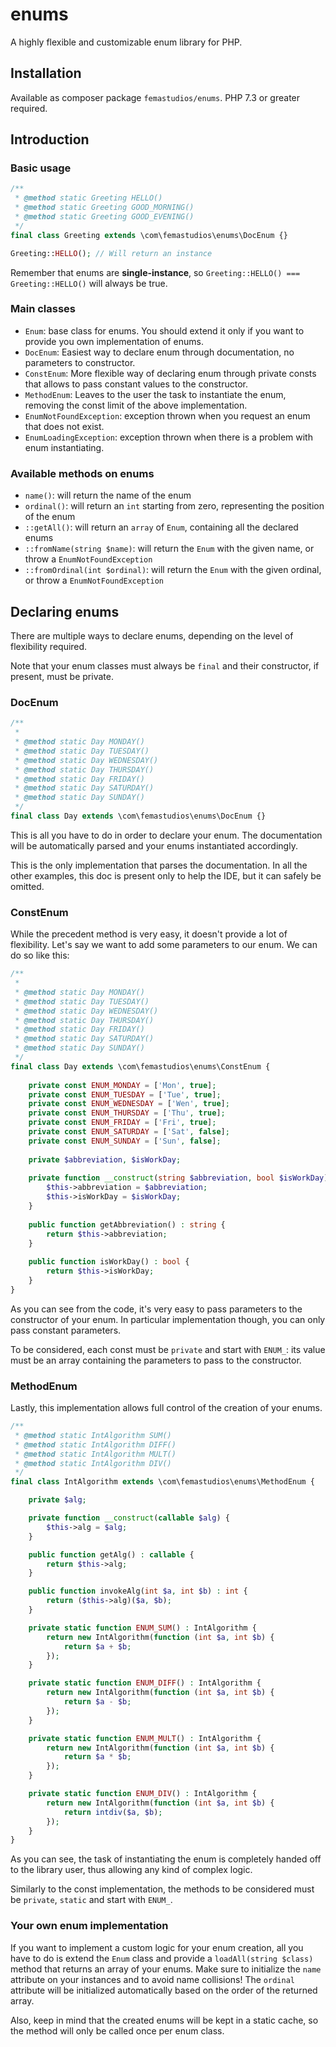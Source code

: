 # enums
A highly flexible and customizable enum library for PHP.

## Installation
Available as composer package `femastudios/enums`. PHP 7.3 or greater required.

## Introduction

### Basic usage
```php
/**
 * @method static Greeting HELLO()
 * @method static Greeting GOOD_MORNING()
 * @method static Greeting GOOD_EVENING()
 */
final class Greeting extends \com\femastudios\enums\DocEnum {}

Greeting::HELLO(); // Will return an instance
```

Remember that enums are **single-instance**, so `Greeting::HELLO() === Greeting::HELLO()` will always be true.

### Main classes
* `Enum`: base class for enums. You should extend it only if you want to provide you own implementation of enums.
* `DocEnum`: Easiest way to declare enum through documentation, no parameters to constructor.
* `ConstEnum`: More flexible way of declaring enum through private consts that allows to pass constant values to the constructor.
* `MethodEnum`: Leaves to the user the task to instantiate the enum, removing the const limit of the above implementation.
* `EnumNotFoundException`: exception thrown when you request an enum that does not exist.
* `EnumLoadingException`: exception thrown when there is a problem with enum instantiating.


### Available methods on enums
* `name()`: will return the name of the enum
* `ordinal()`: will return an `int` starting from zero, representing the position of the enum
* `::getAll()`: will return an `array` of `Enum`, containing all the declared enums
* `::fromName(string $name)`: will return the `Enum` with the given name, or throw a `EnumNotFoundException`
* `::fromOrdinal(int $ordinal)`: will return the `Enum` with the given ordinal, or throw a `EnumNotFoundException`

## Declaring enums
There are multiple ways to declare enums, depending on the level of flexibility required. 

Note that your enum classes must always be `final` and their constructor, if present, must be private.

### DocEnum
```php
/**
 *
 * @method static Day MONDAY()
 * @method static Day TUESDAY()
 * @method static Day WEDNESDAY()
 * @method static Day THURSDAY()
 * @method static Day FRIDAY()
 * @method static Day SATURDAY()
 * @method static Day SUNDAY()
 */
final class Day extends \com\femastudios\enums\DocEnum {}
```
This is all you have to do in order to declare your enum. The documentation will be automatically parsed and your enums instantiated accordingly.

This is the only implementation that parses the documentation. In all the other examples, this doc is present only to help the IDE, but it can safely be omitted.

### ConstEnum
While the precedent method is very easy, it doesn't provide a lot of flexibility. Let's say we want to add some parameters to our enum. We can do so like this:
```php
/**
 *
 * @method static Day MONDAY()
 * @method static Day TUESDAY()
 * @method static Day WEDNESDAY()
 * @method static Day THURSDAY()
 * @method static Day FRIDAY()
 * @method static Day SATURDAY()
 * @method static Day SUNDAY()
 */
final class Day extends \com\femastudios\enums\ConstEnum {
    
    private const ENUM_MONDAY = ['Mon', true];
    private const ENUM_TUESDAY = ['Tue', true];
    private const ENUM_WEDNESDAY = ['Wen', true];
    private const ENUM_THURSDAY = ['Thu', true];
    private const ENUM_FRIDAY = ['Fri', true];
    private const ENUM_SATURDAY = ['Sat', false];
    private const ENUM_SUNDAY = ['Sun', false];
    
    private $abbreviation, $isWorkDay;
    
    private function __construct(string $abbreviation, bool $isWorkDay) {
        $this->abbreviation = $abbreviation;
        $this->isWorkDay = $isWorkDay;
    }
    
    public function getAbbreviation() : string {
        return $this->abbreviation;
    }
    
    public function isWorkDay() : bool {
        return $this->isWorkDay;
    }
}
```
As you can see from the code, it's very easy to pass parameters to the constructor of your enum. In particular implementation though, you can only pass constant parameters. 

To be considered, each const must be `private` and start with `ENUM_`: its value must be an array containing the parameters to pass to the constructor.

### MethodEnum
Lastly, this implementation allows full control of the creation of your enums.
```php
/**
 * @method static IntAlgorithm SUM()
 * @method static IntAlgorithm DIFF()
 * @method static IntAlgorithm MULT()
 * @method static IntAlgorithm DIV()
 */
final class IntAlgorithm extends \com\femastudios\enums\MethodEnum {

    private $alg;

    private function __construct(callable $alg) {
        $this->alg = $alg;
    }

    public function getAlg() : callable {
        return $this->alg;
    }

    public function invokeAlg(int $a, int $b) : int {
        return ($this->alg)($a, $b);
    }

    private static function ENUM_SUM() : IntAlgorithm {
        return new IntAlgorithm(function (int $a, int $b) {
            return $a + $b;
        });
    }

    private static function ENUM_DIFF() : IntAlgorithm {
        return new IntAlgorithm(function (int $a, int $b) {
            return $a - $b;
        });
    }

    private static function ENUM_MULT() : IntAlgorithm {
        return new IntAlgorithm(function (int $a, int $b) {
            return $a * $b;
        });
    }

    private static function ENUM_DIV() : IntAlgorithm {
        return new IntAlgorithm(function (int $a, int $b) {
            return intdiv($a, $b);
        });
    }
}
```

As you can see, the task of instantiating the enum is completely handed off to the library user, thus allowing any kind of complex logic.

Similarly to the const implementation, the methods to be considered must be `private`, `static` and start with `ENUM_`. 

### Your own enum implementation
If you want to implement a custom logic for your enum creation, all you have to do is extend the `Enum` class and provide a `loadAll(string $class)` method that returns an array of your enums. 
Make sure to initialize the `name` attribute on your instances and to avoid name collisions!
The `ordinal` attribute will be initialized automatically based on the order of the returned array.

Also, keep in mind that the created enums will be kept in a static cache, so the method will only be called once per enum class.